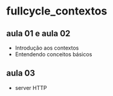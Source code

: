 # fullcycle_contextos

## aula 01 e aula 02
- Introdução aos contextos
- Entendendo conceitos básicos

## aula 03
- server HTTP